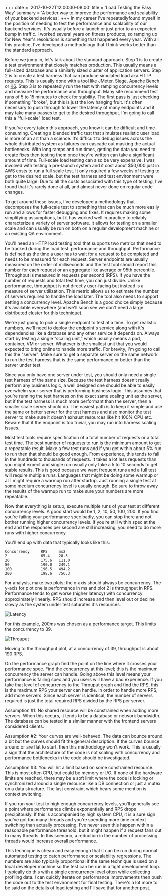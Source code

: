+++
date = '2017-10-22T12:00:00-08:00'
title = 'Load Testing the Easy Way'
summary = 'A better way to improve the performance and scalability of your backend services.'
+++
In my career I've repeatedlyfound myself in the position of needing to test the performance and scalability of our backend services. It's usually before a launch or just prior to an expected bump in traffic. I worked several years on fitness products, so ramping up for New Year's resolutions is something that happened every year. With all this practice, I've developed a methodology that I think works better than the standard approach.

Before we jump in, let's talk about the standard approach. Step 1 is to create a test environment that closely matches production. This usually means a full-sized database and a similarly sized cluster of application servers. Step 2 is to create a test harness that can produce simulated load aka HTTP requests. This is usually done with a tool like JMeter, Siege, Apache Bench or [K6](https://k6.io/). Step 3 is to repeatedly run the test with ramping concurrency levels and measure the performance and throughput. Many site recommend test runs of 5 to 15 minutes to check for stability. The first pass is just checking if something "broke", but this is just the low hanging fruit. It's often necessary to push through to lower the latency of many endpoints and it may take many passes to get to the desired throughput. I'm going to call this a "full-scale" load test.

If you've every taken this approach, you know it can be difficult and time-consuming. Creating a blended traffic test that simulates realistic user load is more of an art than a science. It’s difficult to debug issues across the whole distributed system as failures can cascade out masking the actual bottlenecks. With long ramps and run times, getting the data you need to create fixes then testing them once they're written can take a significant amount of time. Full-scale load testing can also be very expensive. I was involved with testing a pre-launch system and it cost about $50,000 just in AWS costs to run a full scale test. It only required a few weeks of testing to get to the desired scale, but the test harness and test environment were both quite large. Due to all the costs associated with this type of testing, I've found that it's rarely done at all, and almost never done on regular code changes.

To get around these issues, I've developed a methodology that decomposes the full-scale test to something that can be much more easily run and allows for faster debugging and fixes. It requires making some simplifying assumptions, but it has worked well in practice to reliably characterize a variety of server software. It allows for testing on a smaller scale and can usually be run on both on a regular development machine or an existing QA environment.

You'll need an HTTP load testing tool that supports two metrics that need to be tracked during the load test: performance and throughput. Performance is defined as the time a user has to wait for a request to be completed and needs to be measured for each request. Server endpoints are usually measured on the order of milliseconds and the test tool should report this number for each request or an aggregate like average or 95th percentile. Throughput is measured in requests per second (RPS). If you have the number of requests and total test time, you can just divide. Unlike performance, throughput is not directly user-facing but instead is a measure of server utilization. This metric allows us to estimate the number of servers required to handle the load later. The tool also needs to support setting a concurrency level. Apache Bench is a good choice simply because it's available everywhere (and we'll soon see we don't need a large distributed cluster for this technique).

We're just going to pick a single endpoint to test at a time. To get realistic numbers, we'll need to deploy the endpoint's service along with it's dependencies like a database and any other service it depends on. Always start by testing a single “scaling unit,” which usually means a pod, container, VM or server. Whatever is the smallest unit that you would expected to bring online to handle more traffic. For brevity, I'm going to call this the "server". Make sure to get a separate server on the same network to run the test harness that is the same performance or better than the server under test.

Since you only have one server under test, you should only need a single test harness of the same size. Because the test harness doesn’t really perform any business logic, a well designed one should be able to easily overwhelm your server that is performing business logic. This assumes that you’re running the test harness on the exact same scaling unit as the server, but if the test harness is much more performant than the server, then a smaller scale server should do. The easiest path is to keep it simple and use the same or better server for the test harness and also monitor the test server to make sure it doesn’t exhaust resources like hit 100% CPU etc. Beware that if the endpoint is too trivial, you may run into harness scaling issues.

Most test tools require specification of a total number of requests or a total test time. The best number of requests to run is the minimum amount to get a repeatable result. Make a few test runs and if you get within about 5% run to run then that should be good enough. From experience, this tends to fall in the hundreds to thousands of requests. It takes a lot less requests than you might expect and single run usually only take a 5 to 10 seconds to get stable results. This is good because we want frequent runs and a full test will require multiple runs. Languages that might be doing some warmup or JIT might require a warmup run after startup. Just running a single test at some medium concurrency level is usually enough. Be sure to throw away the results of the warmup run to make sure your numbers are more repeatable.

Now that everything is setup, execute multiple runs of your test at different concurrency levels. A good start would be 1, 2, 10, 50, 100, 200. If you find you’re failing your performance spec badly, you can stop there and not bother running higher concurrency levels. If you’re still within spec at the end and the responses per second are still increasing, you need to do more runs with higher concurrency.

You'll end up with data that typically looks like this:

```
Concurrency     RPS     ms2              
2               65.4    28.3
20              175.6   111.0
50              190.0   249.1
100             196.5   494.2
200             198.6   756.3
```

For analysis, make two plots; the x-axis should always be concurrency. The y-axis for plot one is  performance in ms and plot 2 is throughput in RPS. Performance tends to get worse (higher latency) with concurrency approximately linearly. RPS should increase and then level out or decline slowly as the system under test saturates it's resources.

![Latency](/img/load_ms.svg)

For this example, 200ms was chosen as a performance target. This limits the concurrency to 39.

![Throuput](/img/load_rps.svg)

Moving to the throughput plot, at a concurrency of 39, throughput is about 190 RPS.

On the performance graph find the point on the line where it crosses your performance spec. Find the concurrency at this level; this is the maximum concurrency the server can handle. Going above this level means your performance is failing spec and you users will have a bad experience. If you take that level of concurrency to the Throuput graph and find the RPS, this is the maximum RPS your server can handle. In order to handle more RPS, add more servers. Since each server is identical, the number of servers required is just the total required RPS divided by the RPS per server.

Assumption #1: No shared resource will be constrained when adding more servers. When this occurs, it tends to be a database or network bandwidth. The database can be tested in a similar manner with the frontend servers considered clients.

Assumption #2: Your curves are well-behaved. The data can bounce around a bit but the curves should fit the general description. If the curves bounce around or are flat to start, then this methodology won’t work. This is usually a sign that the architecture of the code is not scaling with concurrency and performance bottlenecks in the code should be investigated.

Assumption #3: You will hit a limit based on some constrained resource. This is most often CPU, but could be memory or I/O. If none of the hardware limits are reached, there may be a soft limit where the code is locking or synchronized around a single resource like a DB connection or just a mutex on a data structure. The last constraint which bears some mention is context switching.

If you run your test to high enough concurrency levels, you’ll generally see a point where performance climbs exponentially and RPS drops precipitously. If this is accompanied by high system CPU, it is a sure sign you’ve got too many threads and you’re spending more time context switching than actually processing. I’ve never seen this happen within a reasonable performance threshold, but it might happen if a request fans out to many threads. In this scenario, a reduction in the number of processing threads would increase overall performance.

This technique is cheap and easy enough that it can be run during normal automated testing to catch performance or scalability regressions. The numbers are also typically proportional if the same technique is used on a local developer machine so the test can be run in a tight development loop. I typically do this with a single concurrency level often while collecting profiling data. I can quickly iterate on performance improvements then push the code out to the test environment for final testing. There's a lot more to be said on the details of load testing and I'll save that for another post.